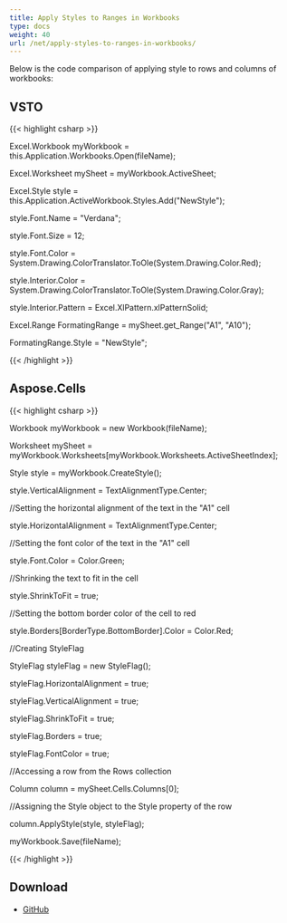 ```yaml
---
title: Apply Styles to Ranges in Workbooks
type: docs
weight: 40
url: /net/apply-styles-to-ranges-in-workbooks/
---
```


Below is the code comparison of applying style to rows and columns of workbooks:
## **VSTO**
{{< highlight csharp >}}

  Excel.Workbook myWorkbook = this.Application.Workbooks.Open(fileName);

 Excel.Worksheet mySheet = myWorkbook.ActiveSheet;

 Excel.Style style = this.Application.ActiveWorkbook.Styles.Add("NewStyle");

 style.Font.Name = "Verdana";

 style.Font.Size = 12;

 style.Font.Color = System.Drawing.ColorTranslator.ToOle(System.Drawing.Color.Red);

 style.Interior.Color = System.Drawing.ColorTranslator.ToOle(System.Drawing.Color.Gray);

 style.Interior.Pattern = Excel.XlPattern.xlPatternSolid;

 Excel.Range FormatingRange = mySheet.get_Range("A1", "A10");

 FormatingRange.Style = "NewStyle";

{{< /highlight >}}
## **Aspose.Cells**
{{< highlight csharp >}}

  Workbook myWorkbook = new Workbook(fileName);

 Worksheet mySheet = myWorkbook.Worksheets[myWorkbook.Worksheets.ActiveSheetIndex];

 Style style = myWorkbook.CreateStyle();

 style.VerticalAlignment = TextAlignmentType.Center;

 //Setting the horizontal alignment of the text in the "A1" cell

 style.HorizontalAlignment = TextAlignmentType.Center;

 //Setting the font color of the text in the "A1" cell

 style.Font.Color = Color.Green;

 //Shrinking the text to fit in the cell

 style.ShrinkToFit = true;

 //Setting the bottom border color of the cell to red

 style.Borders[BorderType.BottomBorder].Color = Color.Red;

 //Creating StyleFlag

 StyleFlag styleFlag = new StyleFlag();

 styleFlag.HorizontalAlignment = true;

 styleFlag.VerticalAlignment = true;

 styleFlag.ShrinkToFit = true;

 styleFlag.Borders = true;

 styleFlag.FontColor = true;

 //Accessing a row from the Rows collection

 Column column = mySheet.Cells.Columns[0];

 //Assigning the Style object to the Style property of the row

 column.ApplyStyle(style, styleFlag);

 myWorkbook.Save(fileName);

{{< /highlight >}}
## **Download**
- [GitHub](https://github.com/asposemarketplace/Aspose_for_VSTO/releases/download/Aspose.Cells1.1/ApplyStylesToRanges.Aspose.Cells.zip)
